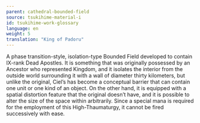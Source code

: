 ```yaml
---
parent: cathedral-bounded-field
source: tsukihime-material-i
id: tsukihime-work-glossary
language: en
weight: 5
translation: "King of Padoru"
---
```


A phase transition-style, isolation-type Bounded Field developed to contain IX-rank Dead Apostles.
It is something that was originally possessed by an Ancestor who represented Kingdom, and it isolates the interior from the outside world surrounding it with a wall of diameter thirty kilometers, but unlike the original, Ciel’s has become a conceptual barrier that can contain one unit or one kind of an object.
On the other hand, it is equipped with a spatial distortion feature that the original doesn’t have, and it is possible to alter the size of the space within arbitrarily. Since a special mana is required for the employment of this High-Thaumaturgy, it cannot be fired successively with ease.
